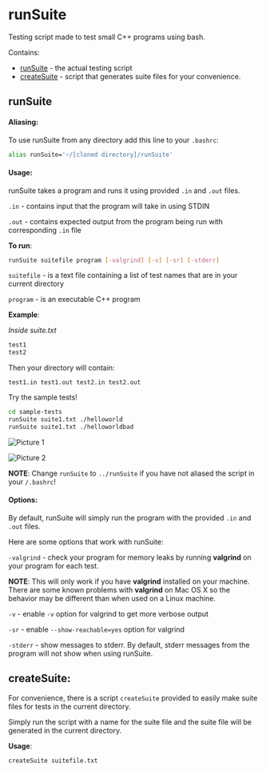 # runSuite

Testing script  made to test small C++ programs using bash.

Contains: 

* [runSuite](#runsuite) - the actual testing script
* [createSuite](#createsuite) - script that generates suite files for your convenience.

## runSuite

#### Aliasing:

To use runSuite from any directory add this line to your `.bashrc`:

```bash
alias runSuite='~/[cloned directory]/runSuite'
```

#### Usage:

runSuite takes a program and runs it using provided `.in` and `.out` files. 

`.in` - contains input that the program will take in using STDIN

`.out` - contains expected output from the program being run with corresponding `.in` file

**To run**:

```bash
runSuite suitefile program [-valgrind] [-v] [-sr] [-stderr]
```

`suitefile` - is a text file containing a list of test names that are in your current directory

`program` - is an executable C++ program

**Example**:

*Inside suite.txt*

```bash
test1
test2
```

Then your directory will contain:

```
test1.in test1.out test2.in test2.out
```

Try the sample tests!

```bash
cd sample-tests
runSuite suite1.txt ./helloworld
runSuite suite1.txt ./helloworldbad
```

![Picture 1](https://github.com/bryanc208/testSuite/blob/master/sample1.png "Sample good outcome")

![Picture 2](https://github.com/bryanc208/testSuite/blob/master/sample2.png "Sample fail outcome")

**NOTE**: Change `runSuite` to `../runSuite` if you have not aliased the script in your `/.bashrc`!

#### Options:

By default, runSuite will simply run the program with the provided `.in` and `.out` files.

Here are some options that work with runSuite:

`-valgrind` - check your program for memory leaks by running **valgrind** on your program for each test.

**NOTE**: This will only work if you have **valgrind** installed on your machine. There are some known problems with **valgrind** on Mac OS X so the behavior may be different than when used on a Linux machine.

`-v` - enable `-v` option for valgrind to get more verbose output

`-sr` - enable `--show-reachable=yes` option for valgrind

`-stderr` - show messages to stderr. By default, stderr messages from the program will not show when using runSuite.

## createSuite:

For convenience, there is a script `createSuite` provided to easily make suite files for tests in the current directory.

Simply run the script with a name for the suite file and the suite file will be generated in the current directory.

**Usage**:

```bash
createSuite suitefile.txt
```


